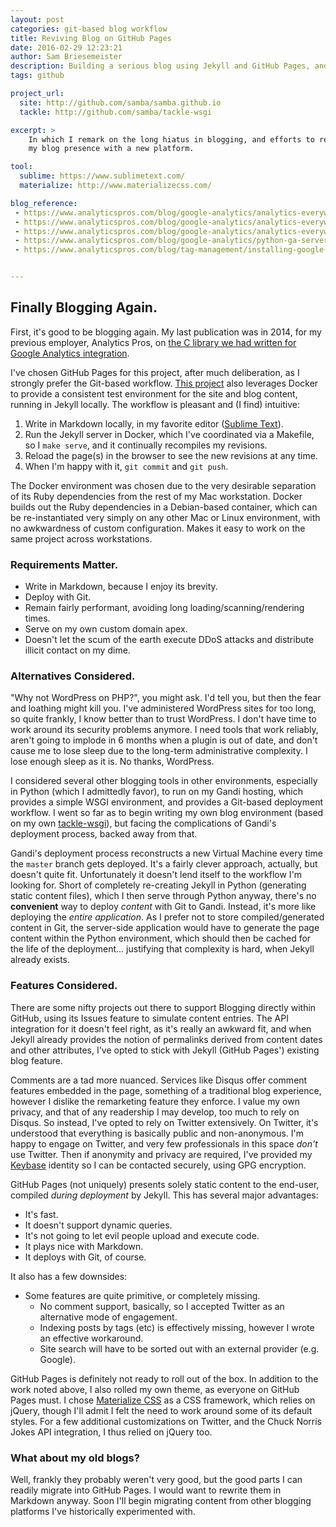 ```yaml
---
layout: post
categories: git-based blog workflow
title: Reviving Blog on GitHub Pages
date: 2016-02-29 12:23:21
author: Sam Briesemeister
description: Building a serious blog using Jekyll and GitHub Pages, and the Git workflow.
tags: github

project_url: 
  site: http://github.com/samba/samba.github.io
  tackle: http://github.com/samba/tackle-wsgi

excerpt: >
    In which I remark on the long hiatus in blogging, and efforts to reinvigorate
    my blog presence with a new platform.

tool: 
  sublime: https://www.sublimetext.com/
  materialize: http://www.materializecss.com/

blog_reference: 
 - https://www.analyticspros.com/blog/google-analytics/analytics-everywhere-the-universal-measurement-protocol-c-library/
 - https://www.analyticspros.com/blog/google-analytics/analytics-everywhere-the-really-big-picture-cross-platform-measurement/
 - https://www.analyticspros.com/blog/google-analytics/analytics-everywhere-universal-analytics-library-for-php/
 - https://www.analyticspros.com/blog/google-analytics/python-ga-server-side-library/
 - https://www.analyticspros.com/blog/tag-management/installing-google-tag-manager-in-your-cms-hubspot-squarespace-and-others/


---
```


## Finally Blogging Again.

First, it's good to be blogging again. My last publication was in 2014, for my previous employer, Analytics Pros, on [the C library we had written for Google Analytics integration]({{page.blog_reference[0]}}).

I've chosen GitHub Pages for this project, after much deliberation, as I strongly prefer the Git-based workflow. [This project]({{page.project_url.site}}) also leverages Docker to provide a consistent test environment for the site and blog content, running in Jekyll locally. The workflow is pleasant and (I find) intuitive:

1. Write in Markdown locally, in my favorite editor ([Sublime Text]({{page.tool.sublime}})).
2. Run the Jekyll server in Docker, which I've coordinated via a Makefile, so I `make serve`, and it continually recompiles my revisions.
3. Reload the page(s) in the browser to see the new revisions at any time.
4. When I'm happy with it, `git commit` and `git push`.

The Docker environment was chosen due to the very desirable separation of its Ruby dependencies from the rest of my Mac workstation. Docker builds out the Ruby dependencies in a Debian-based container, which can be re-instantiated very simply on any other Mac or Linux environment, with no awkwardness of custom configuration. Makes it easy to work on the same project across workstations.

### Requirements Matter.

- Write in Markdown, because I enjoy its brevity.
- Deploy with Git.
- Remain fairly performant, avoiding long loading/scanning/rendering times.
- Serve on my own custom domain apex.
- Doesn't let the scum of the earth execute DDoS attacks and distribute illicit contact on my dime.

### Alternatives Considered.

"Why not WordPress on PHP?", you might ask. I'd tell you, but then the fear and loathing might kill you. I've administered WordPress sites for too long, so quite frankly, I know better than to trust WordPress. I don't have time to work around its security problems anymore. I need tools that work reliably, aren't going to implode in 6 months when a plugin is out of date, and don't cause me to lose sleep due to the long-term administrative complexity. I lose enough sleep as it is. No thanks, WordPress. 

I considered several other blogging tools in other environments, especially in Python (which I admittedly favor), to run on my Gandi hosting, which provides a simple WSGI environment, and provides a Git-based deployment workflow. I went so far as to begin writing my own blog environment (based on my own [tackle-wsgi]({{page.project_url.tackle}})), but facing the complications of Gandi's deployment process, backed away from that.

Gandi's deployment process reconstructs a new Virtual Machine every time the `master` branch gets deployed. It's a fairly clever approach, actually, but doesn't quite fit. Unfortunately it doesn't lend itself to the workflow I'm looking for. Short of completely re-creating Jekyll in Python (generating static content files), which I then serve through Python anyway, there's no **convenient** way to deploy _content_ with Git to Gandi. Instead, it's more like deploying the _entire application_. As I prefer not to store compiled/generated content in Git, the server-side application would have to generate the page content within the Python environment, which should then be cached for the life of the deployment... justifying that complexity is hard, when Jekyll already exists. 

### Features Considered.

There are some nifty projects out there to support Blogging directly within GitHub, using its Issues feature to simulate content entries. The API integration for it doesn't feel right, as it's really an awkward fit, and when Jekyll already provides the notion of permalinks derived from content dates and other attributes, I've opted to stick with Jekyll (GitHub Pages') existing blog feature.

Comments are a tad more nuanced. Services like Disqus offer comment features embedded in the page, something of a traditional blog experience, however I dislike the remarketing feature they enforce. I value my own privacy, and that of any readership I may develop, too much to rely on Disqus. So instead, I've opted to rely on Twitter extensively. On Twitter, it's understood that everything is basically public and non-anonymous. I'm happy to engage on Twitter, and very few professionals in this space _don't_ use Twitter. Then if anonymity and privacy are required, I've provided my [Keybase](http://keybase.io/samba/) identity so I can be contacted securely, using GPG encryption.

GitHub Pages (not uniquely) presents solely static content to the end-user, compiled _during deployment_ by Jekyll. This has several major advantages:

- It's fast.
- It doesn't support dynamic queries.
- It's not going to let evil people upload and execute code.
- It plays nice with Markdown. 
- It deploys with Git, of course.

It also has a few downsides:

- Some features are quite primitive, or completely missing.
  - No comment support, basically, so I accepted Twitter as an alternative mode of engagement.
  - Indexing posts by tags (etc) is effectively missing, however I wrote an effective workaround.
  - Site search will have to be sorted out with an external provider (e.g. Google).

GitHub Pages is definitely not ready to roll out of the box. In addition to the work noted above, I also rolled my own theme, as everyone on GitHub Pages must. I chose [Materialize CSS]({{page.tool.materialize}}) as a CSS framework, which relies on jQuery, though I'll admit I felt the need to work around some of its default styles. For a few additional customizations on Twitter, and the Chuck Norris Jokes API integration, I thus relied on jQuery too.


### What about my old blogs?

Well, frankly they probably weren't very good, but the good parts I can readily migrate into GitHub Pages. I would want to rewrite them in Markdown anyway. Soon I'll begin migrating content from other blogging platforms I've historically experimented with.


